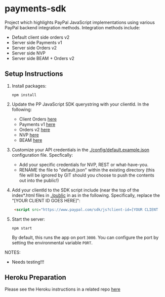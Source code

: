 # payments-sdk

Project which highlights PayPal JavaScript implementations using various PayPal backend integration methods.  Integration methods include:

* Default client side orders v2
* Server side Payments v1
* Server side Orders v2
* Server side NVP
* Server side BEAM + Orders v2

## Setup Instructions
1. Install packages:
    ```
    npm install
    ```
2. Update the PP JavaScript SDK querystring with your clientId.  In the following:
   * Client Orders [here](./public/index.html#L15)
   * Payments v1 [here](./public/index_v1.html#L15)
   * Orders v2 [here](./public/index_v2.html#L15)
   * NVP [here](./public/index_nvp.html#L15)
   * BEAM [here](./public/index_ba.html#L15)

3. Customize your API credentials in the [./config/default.example.json](./config/default.example.json) configuration file.  Specfically:
   * Add your specific credentials for NVP, REST or what-have-you.
   * RENAME the file to "default.json" within the existing directory (this file will be ignored by GIT should you choose to push the contents out into the public!)

4. Add your clientId to the SDK script include (near the top of the index*.html files in [./public](./public) in as in the following.  Specifically, replace the "[YOUR CLIENT ID GOES HERE]":
   ```html
    <script src="https://www.paypal.com/sdk/js?client-id=[YOUR CLIENT ID GOES HERE]&commit=false&currency=USD&intent=authorize"></script>
   ```

5. Start the server:
    ```
    npm start
    ```

    By default, this runs the app on port `3000`. You can configure the port by setting the environmental variable `PORT`.

NOTES:
* Needs testing!!!

## Heroku Preparation
Please see the Heroku instructions in a related repo [here](https://github.paypal.com/NA-LE/paypal-jsv4-venmo#heroku-preparation)
